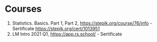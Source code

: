 # Courses
1. Statistics. Basics. Part 1, Part 2, https://stepik.org/course/76/info - Sertificate https://stepik.org/cert/1013951
2. LM Intro 2021 Q1, https://app.rs.school/ - Sertificate

